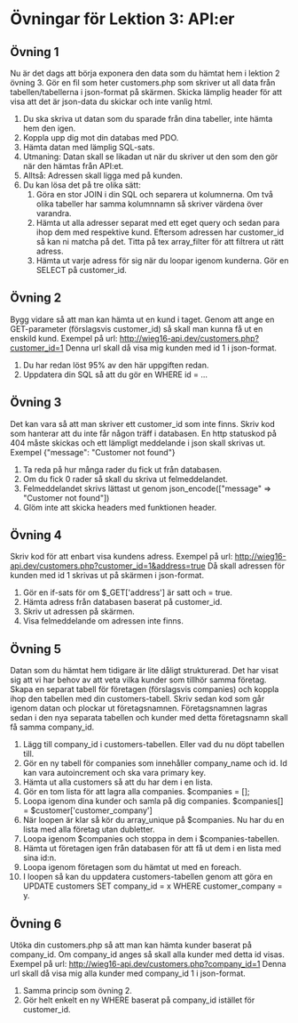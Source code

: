 # Övningar för Lektion 3: API:er
## Övning 1
Nu är det dags att börja exponera den data
som du hämtat hem i lektion 2 övning 3.
Gör en fil som heter customers.php som skriver ut all data
från tabellen/tabellerna i json-format på skärmen.
Skicka lämplig header för att visa att det är json-data du
skickar och inte vanlig html.

1. Du ska skriva ut datan som du sparade från dina tabeller, inte hämta hem den igen.
2. Koppla upp dig mot din databas med PDO.
3. Hämta datan med lämplig SQL-sats.
4. Utmaning: Datan skall se likadan ut när du skriver ut den som den gör när den hämtas från API:et.
5. Alltså: Adressen skall ligga med på kunden.
6. Du kan lösa det på tre olika sätt:
    1. Göra en stor JOIN i din SQL och separera ut kolumnerna. Om två olika tabeller har samma kolumnnamn så skriver värdena över varandra.
    2. Hämta ut alla adresser separat med ett eget query och sedan para ihop dem med respektive kund.
    Eftersom adressen har customer_id så kan ni matcha på det. Titta på tex array_filter för att filtrera ut rätt adress.
    3. Hämta ut varje adress för sig när du loopar igenom kunderna. Gör en SELECT på customer_id.

## Övning 2
Bygg vidare så att man kan hämta ut en kund i taget.
Genom att ange en GET-parameter (förslagsvis customer_id) så skall man
kunna få ut en enskild kund.
Exempel på url: http://wieg16-api.dev/customers.php?customer_id=1
Denna url skall då visa mig kunden med id 1 i json-format.

1. Du har redan löst 95% av den här uppgiften redan.
2. Uppdatera din SQL så att du gör en WHERE id = ...

## Övning 3
Det kan vara så att man skriver ett customer_id som inte finns.
Skriv kod som hanterar att du inte får någon träff i databasen.
En http statuskod på 404 måste skickas och ett lämpligt
meddelande i json skall skrivas ut.
Exempel {"message": "Customer not found"}

1. Ta reda på hur många rader du fick ut från databasen.
2. Om du fick 0 rader så skall du skriva ut felmeddelandet.
3. Felmeddelandet skrivs lättast ut genom json_encode(["message" => "Customer not found"])
4. Glöm inte att skicka headers med funktionen header.

## Övning 4
Skriv kod för att enbart visa kundens adress.
Exempel på url: http://wieg16-api.dev/customers.php?customer_id=1&address=true
Då skall adressen för kunden med id 1 skrivas ut på skärmen i json-format.

1. Gör en if-sats för om $_GET['address'] är satt och = true.
2. Hämta adress från databasen baserat på customer_id.
3. Skriv ut adressen på skärmen.
4. Visa felmeddelande om adressen inte finns.

## Övning 5
Datan som du hämtat hem tidigare är lite dåligt strukturerad.
Det har visat sig att vi har behov av att veta vilka kunder som tillhör samma företag.
Skapa en separat tabell för företagen (förslagsvis companies) och
koppla ihop den tabellen med din customers-tabell.
Skriv sedan kod som går igenom datan och plockar ut företagsnamnen.
Företagsnamnen lagras sedan i den nya separata tabellen och
kunder med detta företagsnamn skall få samma company_id.

1. Lägg till company_id i customers-tabellen. Eller vad du nu döpt tabellen till.
2. Gör en ny tabell för companies som innehåller company_name och id. Id kan vara autoincrement och ska vara primary key.
3. Hämta ut alla customers så att du har dem i en lista.
4. Gör en tom lista för att lagra alla companies. $companies = [];
5. Loopa igenom dina kunder och samla på dig companies. $companies[] = $customer['customer_company']
6. När loopen är klar så kör du array_unique på $companies. Nu har du en lista med alla företag utan dubletter.
7. Loopa igenom $companies och stoppa in dem i $companies-tabellen.
8. Hämta ut företagen igen från databasen för att få ut dem i en lista med sina id:n.
9. Loopa igenom företagen som du hämtat ut med en foreach.
10. I loopen så kan du uppdatera customers-tabellen genom att göra en UPDATE customers SET company_id = x WHERE customer_company = y.

## Övning 6
Utöka din customers.php så att man kan hämta kunder baserat på company_id.
Om company_id anges så skall alla kunder med detta id visas.
Exempel på url: http://wieg16-api.dev/customers.php?company_id=1
Denna url skall då visa mig alla kunder med company_id 1 i json-format.

1. Samma princip som övning 2.
2. Gör helt enkelt en ny WHERE baserat på company_id istället för customer_id.